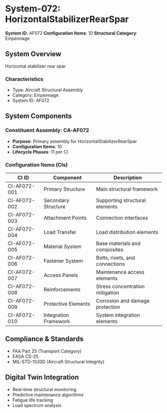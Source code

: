 # System-072: HorizontalStabilizerRearSpar

**System ID**: AF072
**Configuration Items**: 10
**Structural Category**: Empennage

## System Overview

Horizontal stabilizer rear spar

### Characteristics
- Type: Aircraft Structural Assembly
- Category: Empennage
- System ID: AF072

## System Components

### Constituent Assembly: CA-AF072
- **Purpose**: Primary assembly for HorizontalStabilizerRearSpar
- **Configuration Items**: 10
- **Lifecycle Phases**: 11 per CI

### Configuration Items (CIs)

| CI ID | Component | Description |
|-------|-----------|-------------|
| CI-AF072-001 | Primary Structure | Main structural framework |
| CI-AF072-002 | Secondary Structure | Supporting structural elements |
| CI-AF072-003 | Attachment Points | Connection interfaces |
| CI-AF072-004 | Load Transfer | Load distribution elements |
| CI-AF072-005 | Material System | Base materials and composites |
| CI-AF072-006 | Fastener System | Bolts, rivets, and connections |
| CI-AF072-007 | Access Panels | Maintenance access elements |
| CI-AF072-008 | Reinforcements | Stress concentration mitigation |
| CI-AF072-009 | Protective Elements | Corrosion and damage protection |
| CI-AF072-010 | Integration Framework | System integration elements |

## Compliance & Standards
- FAA Part 25 (Transport Category)
- EASA CS-25
- MIL-STD-1530D (Aircraft Structural Integrity)

## Digital Twin Integration
- Real-time structural monitoring
- Predictive maintenance algorithms
- Fatigue life tracking
- Load spectrum analysis

